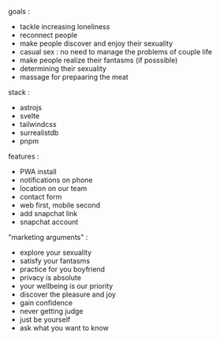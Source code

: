 goals :
 - tackle increasing loneliness
 - reconnect people
 - make people discover and enjoy their sexuality
 - casual sex : no need to manage the problems of couple life
 - make people realize their fantasms (if posssible)
 - determining their sexuality
 - massage for prepaaring the meat

stack :
 - astrojs
 - svelte
 - tailwindcss
 - surrealistdb
 - pnpm

features :
 - PWA install
 - notifications on phone
 - location on our team
 - contact form
 - web first, mobile second
 - add snapchat link
 - snapchat account

 "marketing arguments" :
 - explore your sexuality
 - satisfy your fantasms
 - practice for you boyfriend
 - privacy is absolute
 - your wellbeing is our priority
 - discover the pleasure and joy
 - gain confidence
 - never getting judge
 - just be yourself
 - ask what you want to know
